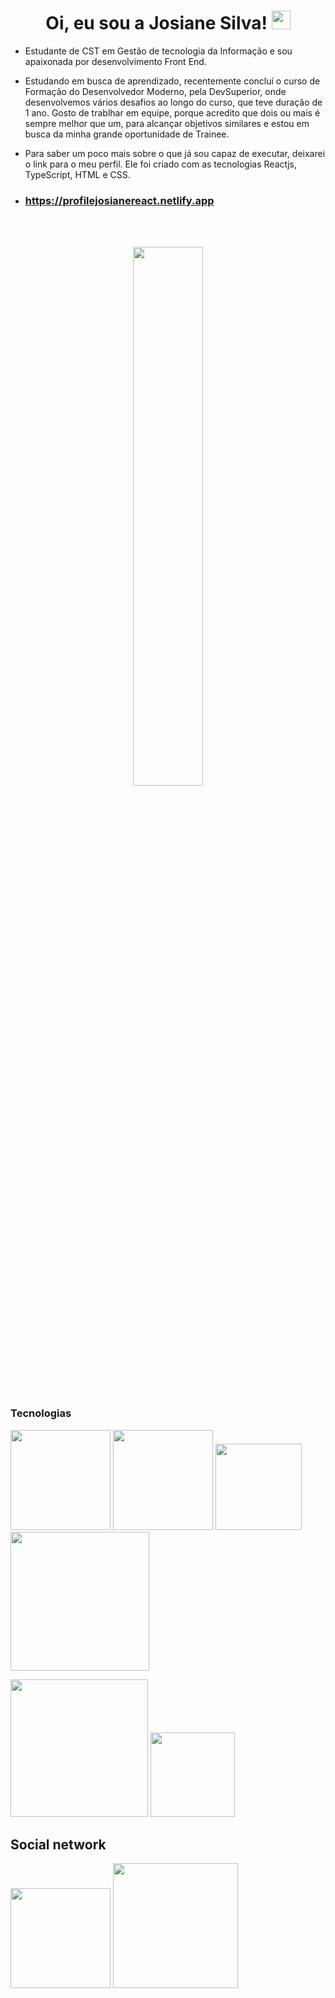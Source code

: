 ### <h1 align="center"> Oi, eu sou a Josiane Silva! <img src= "https://github.com/Josi8752/josi8752/assets/98353328/413bd1f5-c504-4393-bd5a-6fb26dda5d25" width= "30"></h1>


- Estudante de CST em Gestão de tecnologia da Informação e sou apaixonada por desenvolvimento Front End.
- Estudando em busca de aprendizado, recentemente concluí o curso de Formação do Desenvolvedor Moderno, pela DevSuperior, onde desenvolvemos vários desafios
ao longo do curso, que teve duração de 1 ano. 
Gosto de trablhar em equipe, porque acredito que dois ou mais é sempre melhor que um, para alcançar objetivos similares e estou em busca da minha grande oportunidade de Trainee.

- Para saber um poco mais sobre o que já sou capaz de executar, deixarei o link para o meu perfil. Ele foi criado com as tecnologias Reactjs, TypeScript, HTML e CSS.
- ### https://profilejosianereact.netlify.app
<br>
<br>
 <p align="center"><img width="47%" src="https://github-readme-stats.vercel.app/api/top-langs/?username=josi8752&layout=compact&theme=radical"></p>

 ### Tecnologias 
 <p>
   <img src= "https://img.shields.io/badge/mysql-%2300f.svg?style=for-the-badge&logo=mysql&logoColor=white" width="160">
     <img src= "https://img.shields.io/badge/html5-%23E34F26.svg?style=for-the-badge&logo=html5&logoColor=white" width="160"> 
     <img src= "https://img.shields.io/badge/java-%23ED8B00.svg?style=for-the-badge&logo=openjdk&logoColor=white" width="138">
     <img src= "https://img.shields.io/badge/javascript-%23323330.svg?style=for-the-badge&logo=javascript&logoColor=%23F7DF1E" width="222">
 </p>
 <p>
     <img src= "https://img.shields.io/badge/typescript-%23007ACC.svg?style=for-the-badge&logo=typescript&logoColor=white" width="220">
     <img src= "https://img.shields.io/badge/css3-%231572B6.svg?style=for-the-badge&logo=css3&logoColor=white" width="135"></p>


## Social network
<a href="josianesouza8752@gmail.com"> <img src="https://img.shields.io/badge/Gmail-D14836?style=for-the-badge&logo=gmail&logoColor=white" width="160"></a>
<a href="linkedin.com/in/josiane-s-6b66a2202"> <img src="https://img.shields.io/badge/linkedin-%230077B5.svg?style=for-the-badge&logo=linkedin&logoColor=white" width="200"> </a>
